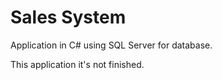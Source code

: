 # Sales System

Application in C# using SQL Server for database.

This application it's not finished.
